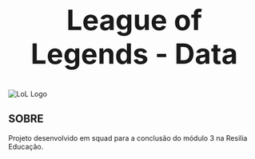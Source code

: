 # <center><h1 align="center"> League of Legends - Data </h1></center>
![LoL Logo](https://images.contentstack.io/v3/assets/blt731acb42bb3d1659/blt9a2715ced150cb6e/5ef1374f6aaf2924fd231f62/league-client-update-header.jpg)

## SOBRE
Projeto desenvolvido em squad para a conclusão do módulo 3 na Resilia Educação.
